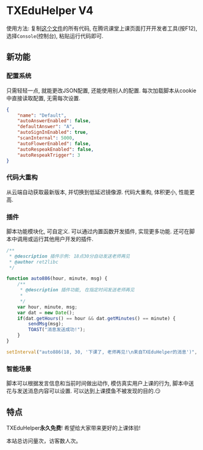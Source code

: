 # TXEduHelper V4

<script async src="//busuanzi.ibruce.info/busuanzi/2.3/busuanzi.pure.mini.js"></script>

使用方法: 复制[这个文件](https://ret2libc-pwned.github.io/txedu-helper/src/V4/v4loader.js)的所有代码, 在腾讯课堂上课页面打开开发者工具(按F12), 选择`Console`(控制台), 粘贴运行代码即可.

## 新功能
### 配置系统
只需轻轻一点, 就能更改JSON配置, 还能使用别人的配置.
每次加载脚本从cookie中直接读取配置, 无需每次设置.
```json
{
    "name": "Default",
    "autoAnswerEnabled": false,
    "defaultAnswer": "A",
    "autoSignInEnabled": true,
    "scanInternal": 5000,
    "autoFlowerEnabled": false,
    "autoRespeakEnabled": false,
    "autoRespeakTrigger": 3
}
```
### 代码大重构
从云端自动获取最新版本, 并切换到低延迟镜像源.
代码大重构, 体积更小, 性能更高.

### 插件
脚本功能模块化, 可自定义.
可以通过内置函数开发插件, 实现更多功能. 还可在脚本中调用或运行其他用户开发的插件.
```javascript
/**
 * @description 插件示例: 18点30分自动发送老师再见
 * @author ret2libc
 */

function auto886(hour, minute, msg) {
    /**
     * @description 插件功能, 在指定时间发送老师再见
     * 
     */
    var hour, minute, msg;
    var dat = new Date();
    if(dat.getHours() == hour && dat.getMinutes() == minute) {
        sendMsg(msg);
        TOAST("消息发送成功!");
    }
}

setInterval("auto886(18, 30, '下课了, 老师再见!\n来自TXEduHelper的消息')", config.scanInternal);
```

### 智能场景
脚本可以根据发言信息和当前时间做出动作, 模仿真实用户上课的行为, 脚本中送花与发送消息内容可以设置. 可以达到上课摸鱼不被发现的目的.:smirk:

## 特点
TXEduHelper**永久免费**! 希望给大家带来更好的上课体验!

本站总访问量<span id="busuanzi_value_site_pv"></span>次，访客数<span id="busuanzi_value_site_uv"></span>人次。
